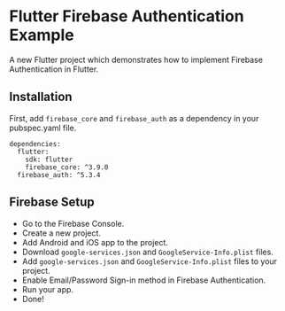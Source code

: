 # Flutter Firebase Authentication Example

A new Flutter project which demonstrates how to implement Firebase Authentication in Flutter.

## Installation

First, add `firebase_core` and `firebase_auth` as a dependency in your pubspec.yaml file.

```
dependencies:
  flutter:
    sdk: flutter
    firebase_core: ^3.9.0
  firebase_auth: ^5.3.4
```

## Firebase Setup

- Go to the Firebase Console.
- Create a new project.
- Add Android and iOS app to the project.
- Download `google-services.json` and `GoogleService-Info.plist` files.
- Add `google-services.json` and `GoogleService-Info.plist` files to your project.
- Enable Email/Password Sign-in method in Firebase Authentication.
- Run your app.
- Done!
